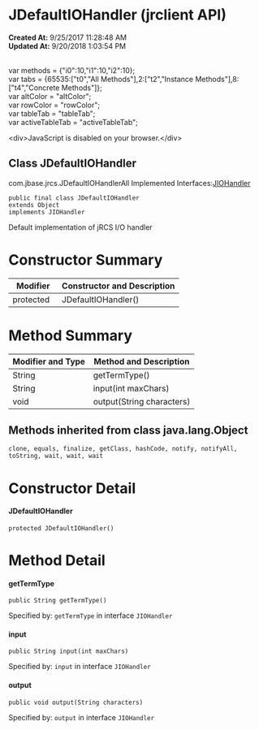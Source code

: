 # JDefaultIOHandler (jrclient   API)

**Created At:** 9/25/2017 11:28:48 AM  
**Updated At:** 9/20/2018 1:03:54 PM  

<!--<br>    try {<br>        if (location.href.indexOf('is-external=true') == -1) {<br>            parent.document.title="JDefaultIOHandler (jrclient   API)";<br>        }<br>    }<br>    catch(err) {<br>    }<br>//--><br>var methods = {"i0":10,"i1":10,"i2":10};<br>var tabs = {65535:["t0","All Methods"],2:["t2","Instance Methods"],8:["t4","Concrete Methods"]};<br>var altColor = "altColor";<br>var rowColor = "rowColor";<br>var tableTab = "tableTab";<br>var activeTableTab = "activeTableTab";&lt;div&gt;JavaScript is disabled on your browser.&lt;/div&gt;


## Class JDefaultIOHandler

com.jbase.jrcs.JDefaultIOHandlerAll Implemented Interfaces:[JIOHandler](/jrcs/com_jbase_jrcs_JIOHandler "interface in com.jbase.jrcs")


```
public final class JDefaultIOHandler
extends Object
implements JIOHandler
```

Default implementation of jRCS I/O handler



# 

# Constructor Summary


| Modifier<br> | Constructor and Description<br> |
| --- | --- |
| protected` `<br> | JDefaultIOHandler()<br> |






# Method Summary


| Modifier and Type<br> | Method and Description<br> |
| --- | --- |
| String<br> | getTermType()<br> |
| String<br> | input(int maxChars)<br> |
| void<br> | output(String characters)<br> |


### 






## Methods inherited from class java.lang.Object
`clone, equals, finalize, getClass, hashCode, notify, notifyAll, toString, wait, wait, wait`

### 




# Constructor Detail

#### **JDefaultIOHandler**

```
protected JDefaultIOHandler()
```

### 


### 




# Method Detail

#### **getTermType**

```
public String getTermType() 
```

Specified by: `getTermType` in interface `JIOHandler `

#### 


#### 


#### **input**

```
public String input(int maxChars) 
```

Specified by: `input` in interface `JIOHandler `

#### 


#### 


#### **output**

```
public void output(String characters) 
```

Specified by: `output` in interface `JIOHandler `


